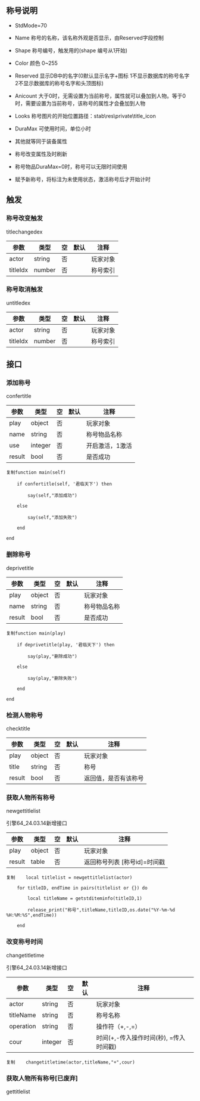 ## 称号说明

- StdMode=70
- Name 称号的名称，该名称外观是否显示，由Reserved字段控制
- Shape 称号编号，触发用的(shape 编号从1开始)
- Color 颜色 0~255
- Reserved 显示DB中的名字(0默认显示名字+图标 1不显示数据库的称号名字 2不显示数据库的称号名字和头顶图标)
- Anicount 大于0时，无需设置为当前称号，属性就可以叠加到人物。等于0时，需要设置为当前称号，该称号的属性才会叠加到人物
- Looks 称号图片的开始位置路径：stab\res\private\title_icon
- DuraMax 可使用时间，单位小时
- 其他就等同于装备属性

- 称号改变属性及时刷新
- 称号物品DuraMax=0时，称号可以无限时间使用
- 赋予新称号，将标注为未使用状态，激活称号后才开始计时

## 触发

### 称号改变触发

titlechangedex

| 参数     | 类型   | 空  | 默认 | 注释     |
| -------- | ------ | --- | ---- | -------- |
| actor    | string | 否  |      | 玩家对象 |
| titleIdx | number | 否  |      | 称号索引 |

### 称号取消触发

untitledex

| 参数     | 类型   | 空  | 默认 | 注释     |
| -------- | ------ | --- | ---- | -------- |
| actor    | string | 否  |      | 玩家对象 |
| titleIdx | number | 否  |      | 称号索引 |

## 接口

### 添加称号

confertitle

| 参数   | 类型    | 空  | 默认 | 注释            |
| ------ | ------- | --- | ---- | --------------- |
| play   | object  | 否  |      | 玩家对象        |
| name   | string  | 否  |      | 称号物品名称    |
| use    | integer | 否  |      | 开启激活，1激活 |
| result | bool    | 否  |      | 是否成功        |

```
复制function main(self)

    if confertitle(self, '君临天下') then

        say(self,"添加成功")

    else

        say(self,"添加失败")

    end

end
```

### 删除称号

deprivetitle

| 参数   | 类型   | 空  | 默认 | 注释         |
| ------ | ------ | --- | ---- | ------------ |
| play   | object | 否  |      | 玩家对象     |
| name   | string | 否  |      | 称号物品名称 |
| result | bool   | 否  |      | 是否成功     |

```
复制function main(play)

    if deprivetitle(play, '君临天下') then

        say(play,"删除成功")

    else

        say(play,"删除失败")

    end

end
```

### 检测人物称号

checktitle

| 参数   | 类型   | 空  | 默认 | 注释                 |
| ------ | ------ | --- | ---- | -------------------- |
| play   | object | 否  |      | 玩家对象             |
| title  | string | 否  |      | 称号                 |
| result | bool   | 否  |      | 返回值，是否有该称号 |

### 获取人物所有称号

newgettitlelist

引擎64_24.03.14新增接口

| 参数   | 类型   | 空  | 默认 | 注释                         |
| ------ | ------ | --- | ---- | ---------------------------- |
| play   | object | 否  |      | 玩家对象                     |
| result | table  | 否  |      | 返回称号列表 [称号id]=时间戳 |

```
复制    local titlelist = newgettitlelist(actor)

    for titleID, endTime in pairs(titlelist or {}) do

        local titleName = getstditeminfo(titleID,1)

        release_print("称号",titleName,titleID,os.date("%Y-%m-%d %H:%M:%S",endTime))

    end
```

### 改变称号时间

changetitletime

引擎64_24.03.14新增接口

| 参数      | 类型    | 空  | 默认 | 注释                                   |
| --------- | ------- | --- | ---- | -------------------------------------- |
| actor     | string  | 否  |      | 玩家对象                               |
| titleName | string  | 否  |      | 称号名称                               |
| operation | string  | 否  |      | 操作符（+,-,=）                        |
| cour      | integer | 否  |      | 时间(+,-传入操作时间(秒), =传入时间戳) |

```
复制    changetitletime(actor,titleName,"+",cour)
```

### 获取人物所有称号[已废弃]

gettitlelist

